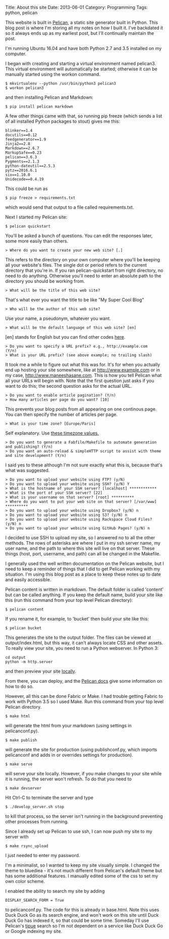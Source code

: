 Title: About this site
Date: 2013-06-01
Category: Programming
Tags: python, pelican

This website is built in [Pelican](http://docs.getpelican.com/en/3.6.3/index.html), a static site generator built in Python.  This blog post is where I'm storing all my notes on how I built it.  I've backdated it so it always ends up as my earliest post, but I'll continually maintain the post.

I'm running Ubuntu 16.04 and have both Python 2.7 and 3.5 installed on my computer.

I began with creating and starting a virtual environment named pelican3. This virtual environment will automatically be started; otherwise it can be manually started using the workon command.

```
$ mkvirtualenv --python /usr/bin/python3 pelican3
$ workon pelican3
```

and then installing Pelican and Markdown:

```
$ pip install pelican markdown
```
A few other things came with that, so running pip freeze (which sends a list of all installed Python packages to stout) gives me this:

```
blinker==1.4
docutils==0.12
feedgenerator==1.9
Jinja2==2.8
Markdown==2.6.7
MarkupSafe==0.23
pelican==3.6.3
Pygments==2.1.3
python-dateutil==2.5.3
pytz==2016.6.1
six==1.10.0
Unidecode==0.4.19
```

This could be run as 

```
$ pip freeze > requirements.txt
```

which would send that output to a file called requirements.txt.

Next I started my Pelican site:

```
$ pelican quickstart
```

You'll be asked a bunch of questions. You can edit the responses later, some more easily than others.

```
> Where do you want to create your new web site? [.] 
```

This refers to the directory on your own computer where you'll be keeping all your website's files.  The single dot or period refers to the current directory that you're in. If you ran pelican-quickstart from right directory, no need to do anything.  Otherwise you'll need to enter an absolute path to the directory you should be working from.

```
> What will be the title of this web site? 
```

That's what ever you want the title to be like "My Super Cool Blog"

```
> Who will be the author of this web site? 
```

Use your name, a pseudonym, whatever you want.

```
> What will be the default language of this web site? [en] 
```
[en] stands for English but you can find other codes [here](http://www.w3schools.com/tags/ref_language_codes.asp).

```
> Do you want to specify a URL prefix? e.g., http://example.com   (Y/n) 
> What is your URL prefix? (see above example; no trailing slash)
```

It took me a while to figure out what this was for.  It's for when you actually end up hosting your site somewhere, like at http://www.example.com or in my case, http://www.maneeshasane.com.  This is how you tell Pelican what all your URLs will begin with.  Note that the first question just asks if you want to do this; the second question asks for the actual URL.

```
> Do you want to enable article pagination? (Y/n) 
> How many articles per page do you want? [10] 
```

This prevents your blog posts from all appearing on one continous page. You can then specify the number of articles per page.

```
> What is your time zone? [Europe/Paris]
```

Self explanatory.  Use [these timezone values.](https://en.wikipedia.org/wiki/List_of_tz_database_time_zones)


```
> Do you want to generate a Fabfile/Makefile to automate generation and publishing? (Y/n) 
> Do you want an auto-reload & simpleHTTP script to assist with theme and site development? (Y/n) 
```
I said yes to these although I'm not sure exactly what this is, because that's what was suggested.

```
> Do you want to upload your website using FTP? (y/N) 
> Do you want to upload your website using SSH? (y/N) Y
> What is the hostname of your SSH server? [localhost] ************
> What is the port of your SSH server? [22] 
> What is your username on that server? [root] **********
> Where do you want to put your web site on that server? [/var/www] **********
> Do you want to upload your website using Dropbox? (y/N) n
> Do you want to upload your website using S3? (y/N) n
> Do you want to upload your website using Rackspace Cloud Files? (y/N) n
> Do you want to upload your website using GitHub Pages? (y/N) n
```

I decided to use SSH to upload my site, so I answered no to all the other methods.  The rows of asterisks are where I put in my ssh server name, my user name, and the path to where this site will live on that server.  These things (host, port, username, and path) can all be changed in the Makefile.


I generally used the well written documentation on the Pelican website, but I need to keep a reminder of things that I did to get Pelican working with my situation.  I'm using this blog post as a place to keep these notes up to date and easily accessible.

Pelican content is written in markdown. The default folder is called 'content' but can be called anything. If you keep the default name, build your site like this (run this command from your top level Pelican directory):

```
$ pelican content
```

If you rename it, for example, to 'bucket' then build your site like this:

```
$ pelican bucket
```

This generates the site to the output folder. The files can be viewed at output/index.html, but this way, it can't always locate CSS and other assets.  To really view your site, you need to run a Python webserver.  In Python 3:

```
cd output
python -m http.server
```
and then preview your site [locally](http://localhost:8000).

From there, you can deploy, and the [Pelican docs](http://docs.getpelican.com/en/stable/publish.html#deployment) give some information on how to do so.


However, all this can be done Fabric or Make.  I had trouble getting Fabric to work with Python 3.5 so I used Make. Run this command from your top level Pelican directory.

```
$ make html
```

will generate the html from your markdown (using settings in pelicanconf.py).

```
$ make publish
```

will generate the site for production (using publishconf.py, which imports pelicanconf and adds in or overrides settings for production).

```
$ make serve
```


will serve your site locally.  However, if you make changes to your site while it is running, the server won't refresh. To do that you need to

```
$ make devserver
```

Hit Ctrl-C to terminate the server and type

```
$ ./develop_server.sh stop
```

to kill that process, so the server isn't running in the background preventing other processes from running.


Since I already set up Pelican to use ssh, I can now push my site to my server with

```
$ make rsync_upload 
```

I just needed to enter my password.

I'm a minimalist, so I wanted to keep my site visually simple.  I changed the theme to bluediea - it's not much different from Pelican's default theme but has some additional features. I manually edited some of the css to set my own color scheme.

I enabled the ability to search my site by adding 

```
DISPLAY_SEARCH_FORM = True
```

to pelicanconf.py. The code for this is already in base.html.  Note this uses Duck Duck Go as its search engine, and won't work on this site until Duck Duck Go has indexed it, so that could be some time.  Someday I'll use Pelican's [tipue](http://www.tipue.com/search/) search so I'm not dependent on a service like Duck Duck Go or Google indexing my site.














